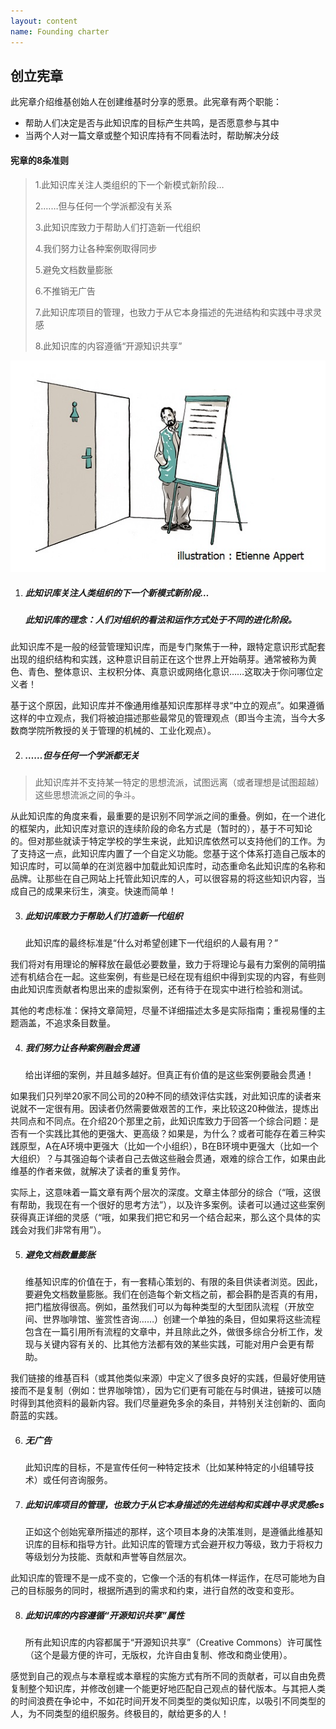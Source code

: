 ```yaml
---
layout: content
name: Founding charter
---
```

## 创立宪章

此宪章介绍维基创始人在创建维基时分享的愿景。此宪章有两个职能：

* 帮助人们决定是否与此知识库的目标产生共鸣，是否愿意参与其中
* 当两个人对一篇文章或整个知识库持有不同看法时，帮助解决分歧

#### 宪章的8条准则

> 1.此知识库关注人类组织的下一个新模式新阶段…
>
> 2.……但与任何一个学派都没有关系
>
> 3.此知识库致力于帮助人们打造新一代组织
>
> 4.我们努力让各种案例取得同步
>
> 5.避免文档数量膨胀
>
> 6.不推销无广告
>
> 7.此知识库项目的管理，也致力于从它本身描述的先进结构和实践中寻求灵感
>
> 8.此知识库的内容遵循“开源知识共享”

![](/media/3_025-founding-charter.jpg)

1. ##### 此知识库关注人类组织的下一个新模式新阶段…

   ##### 此知识库的理念：人们对组织的看法和运作方式处于不同的进化阶段。

此知识库不是一般的经营管理知识库，而是专门聚焦于一种，跟特定意识形式配套出现的组织结构和实践，这种意识目前正在这个世界上开始萌芽。通常被称为黄色、青色、整体意识、主权积分体、真意识或网络化意识……这取决于你问哪位定义者！

基于这个原因，此知识库并不像通用维基知识库那样寻求“中立的观点”。如果遵循这样的中立观点，我们将被迫描述那些最常见的管理观点（即当今主流，当今大多数商学院所教授的关于管理的机械的、工业化观点）。

2. ##### ……但与任何一个学派都无关

> 此知识库并不支持某一特定的思想流派，试图远离（或者理想是试图超越）这些思想流派之间的争斗。

从此知识库的角度来看，最重要的是识别不同学派之间的重叠。例如，在一个进化的框架内，此知识库对意识的连续阶段的命名方式是（暂时的），基于不可知论的。但对那些就读于特定学校的学生来说，此知识库依然可以支持他们的工作。为了支持这一点，此知识库内置了一个自定义功能。您基于这个体系打造自己版本的知识库时，可以简单的在浏览器中加载此知识库时，动态重命名此知识库的名称和品牌。让那些在自己网站上托管此知识库的人，可以很容易的将这些知识内容，当成自己的成果来衍生，演变。快速而简单！

3. ##### 此知识库致力于帮助人们打造新一代组织

   此知识库的最终标准是“什么对希望创建下一代组织的人最有用？”

我们将对有用理论的解释放在最低必要数量，致力于将理论与最有力案例的简明描述有机结合在一起。这些案例，有些是已经在现有组织中得到实现的内容，有些则由此知识库贡献者构思出来的虚拟案例，还有待于在现实中进行检验和测试。

其他的考虑标准：保持文章简短，尽量不详细描述太多是实际指南；重视易懂的主题涵盖，不追求条目数量。

4. ##### 我们努力让各种案例融会贯通

   给出详细的案例，并且越多越好。但真正有价值的是这些案例要融会贯通！

如果我们只列举20家不同公司的20种不同的绩效评估实践，对此知识库的读者来说就不一定很有用。因读者仍然需要做艰苦的工作，来比较这20种做法，提炼出共同点和不同点。在介绍20个那里之前，此知识库致力于回答一个综合问题：是否有一个实践比其他的更强大、更高级？如果是，为什么？或者可能存在着三种实践原型，A在A环境中更强大（比如一个小组织），B在B环境中更强大（比如一个大组织）？与其强迫每个读者自己去做这些融会贯通，艰难的综合工作，如果由此维基的作者来做，就解决了读者的重复劳作。

实际上，这意味着一篇文章有两个层次的深度。文章主体部分的综合（“哦，这很有帮助，我现在有一个很好的思考方法”），以及许多案例。读者可以通过这些案例获得真正详细的灵感（“哦，如果我们把它和另一个结合起来，那么这个具体的实践会对我们非常有用”）。

5. ##### 避免文档数量膨胀

   维基知识库的价值在于，有一套精心策划的、有限的条目供读者浏览。因此，要避免文档数量膨胀。我们在创造每个新文档之前，都会斟酌是否真的有用，把门槛放得很高。例如，虽然我们可以为每种类型的大型团队流程（开放空间、世界咖啡馆、鉴赏性咨询……）创建一个单独的条目，但如果将这些流程包含在一篇引用所有流程的文章中，并且除此之外，做很多综合分析工作，发现与关键内容有关的、比其他方法都有效的某些实践，可能对用户会更有帮助。

我们链接的维基百科（或其他类似来源）中定义了很多良好的实践，但最好使用链接而不是复制（例如：世界咖啡馆），因为它们更有可能在与时俱进，链接可以随时得到其他资料的最新内容。我们尽量避免多余的条目，并特别关注创新的、面向蔚蓝的实践。

6. ##### 无广告

   此知识库的目标，不是宣传任何一种特定技术（比如某种特定的小组辅导技术）或任何咨询服务。


7. ##### 此知识库项目的管理，也致力于从它本身描述的先进结构和实践中寻求灵感es

   正如这个创始宪章所描述的那样，这个项目本身的决策准则，是遵循此维基知识库的目标和指导方针。此知识库的管理方式会避开权力等级，致力于将权力等级划分为技能、贡献和声誉等自然层次。

此知识库的管理不是一成不变的，它像一个活的有机体一样运作，在尽可能地为自己的目标服务的同时，根据所遇到的需求和约束，进行自然的改变和变形。

8. ##### 此知识库的内容遵循“开源知识共享”属性

   所有此知识库的内容都属于“开源知识共享”（Creative Commons）许可属性（这个是最方便的许可，无版权，允许自由复制、修改和商业使用）。

感觉到自己的观点与本章程或本章程的实施方式有所不同的贡献者，可以自由免费复制整个知识库，并修改创建一个能更好地匹配自己观点的替代版本。与其把人类的时间浪费在争论中，不如花时间开发不同类型的类似知识库，以吸引不同类型的人，为不同类型的组织服务。终极目的，献给更多的人！